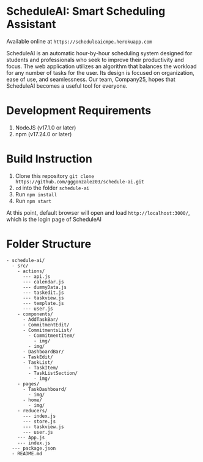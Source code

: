 # ScheduleAI: Smart Scheduling Assistant

Available online at `https://scheduleaicmpe.herokuapp.com`

ScheduleAI is an automatic hour-by-hour scheduling system designed for students and professionals who seek to
improve their productivity and focus. The web application utilizes an algorithm that balances the workload for any
number of tasks for the user. Its design is focused on organization, ease of use, and seamlessness. Our team, Company25,
hopes that ScheduleAI becomes a useful tool for everyone.

# Development Requirements

1. NodeJS (v17.1.0 or later)
2. npm (v17.24.0 or later)

# Build Instruction

1. Clone this repository
   `git clone https://github.com/gggonzalez03/schedule-ai.git`
2. `cd` into the folder `schedule-ai`
3. Run `npm install`
4. Run `npm start`

At this point, default browser will open and load `http://localhost:3000/`, which is the login page of ScheduleAI

# Folder Structure

```
- schedule-ai/
  - src/
    - actions/
      --- api.js
      --- calendar.js
      --- dummyData.js
      --- taskedit.js
      --- taskview.js
      --- template.js
      --- user.js
    - components/
      - AddTaskBar/
      - CommitmentEdit/
      - CommitmentsList/
        - CommitmentItem/
          - img/
        - img/
      - DashboardBar/
      - TaskEdit/
      - TaskList/
        - TaskItem/
        - TaskListSection/
          - img/
    - pages/
      - TaskDashboard/
        - img/
      - home/
        - img/
    - reducers/
      --- index.js
      --- store.js
      --- taskview.js
      --- user.js
    --- App.js
    --- index.js
  --- package.json
  - README.md
```
